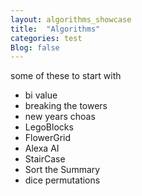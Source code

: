 ```yaml
---
layout: algorithms_showcase
title:  "Algorithms"
categories: test
Blog: false
---
```


some of these to start with
- bi value
- breaking the towers
- new years choas
- LegoBlocks
- FlowerGrid
- Alexa AI
- StairCase
- Sort the Summary
- dice permutations







